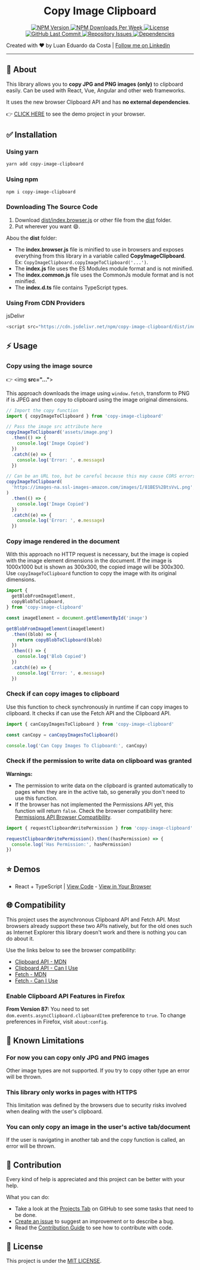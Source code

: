 <h1 style="text-align: center">
  <span>Copy Image Clipboard</span>
</h1>

<p style="text-align: center">
  <a href="https://www.npmjs.com/package/copy-image-clipboard">
    <img alt="NPM Version" src="https://img.shields.io/npm/v/copy-image-clipboard">
  </a>

  <a href="https://www.npmjs.com/package/copy-image-clipboard">
    <img alt="NPM Downloads Per Week" src="https://img.shields.io/npm/dw/copy-image-clipboard">
  </a>

  <a href="https://github.com/LuanEdCosta/copy-image-clipboard/blob/master/LICENSE">
    <img alt="License" src="https://img.shields.io/github/license/luanedcosta/copy-image-clipboard.svg">
  </a>

  <a href="https://github.com/luanedcosta/copy-image-clipboard/commits/master">
    <img alt="GitHub Last Commit" src="https://img.shields.io/github/last-commit/luanedcosta/copy-image-clipboard.svg">
  </a>

  <a href="https://github.com/luanedcosta/copy-image-clipboard/issues">
    <img alt="Repository Issues" src="https://img.shields.io/github/issues/luanedcosta/copy-image-clipboard.svg">
  </a>

  <a href="https://www.npmjs.com/package/copy-image-clipboard?activeTab=dependencies">
    <img alt="Dependencies" src="https://img.shields.io/david/LuanEdCosta/copy-image-clipboard">
  </a>
</p>

Created with :heart: by Luan Eduardo da Costa | [Follow me on Linkedin](https://www.linkedin.com/in/luaneducosta/)

---

## :page_with_curl: About

This library allows you to **copy JPG and PNG images (only)** to clipboard easily. Can be used with React, Vue, Angular and other web frameworks.

It uses the new browser Clipboard API and has **no external dependencies**.

:point_right: [CLICK HERE](https://luanedcosta.github.io/copy-image-clipboard/) to see the demo project in your browser.

## :white_check_mark: Installation

### Using **yarn**

```bash
yarn add copy-image-clipboard
```

### Using **npm**

```bash
npm i copy-image-clipboard
```

### Downloading The Source Code

1. Download [dist/index.browser.js](https://github.com/LuanEdCosta/copy-image-clipboard/tree/master/dist/index.browser.js) or other file from the [dist](https://github.com/LuanEdCosta/copy-image-clipboard/tree/master/dist) folder.
2. Put wherever you want :smile:.

Abou the **dist** folder:

- The **index.browser.js** file is minified to use in browsers and exposes everything from this library in a variable called **CopyImageClipboard**. Ex: `CopyImageClipboard.copyImageToClipboard('...')`.
- The **index.js** file uses the ES Modules module format and is not minified.
- The **index.common.js** file uses the CommonJs module format and is not minified.
- The **index.d.ts** file contains TypeScript types.

### Using From CDN Providers

jsDelivr

```javascript
<script src="https://cdn.jsdelivr.net/npm/copy-image-clipboard/dist/index.browser.js"></script>
```

## :zap: Usage

### Copy using the image source

:point_right: <img **src="..."**>

This approach downloads the image using `window.fetch`, transform to PNG if is JPEG and then copy to clipboard using the image original dimensions.

```javascript
// Import the copy function
import { copyImageToClipboard } from 'copy-image-clipboard'

// Pass the image src attribute here
copyImageToClipboard('assets/image.png')
  .then(() => {
    console.log('Image Copied')
  })
  .catch((e) => {
    console.log('Error: ', e.message)
  })

// Can be an URL too, but be careful because this may cause CORS errors
copyImageToClipboard(
  'https://images-na.ssl-images-amazon.com/images/I/81BES%2BtsVvL.png',
)
  .then(() => {
    console.log('Image Copied')
  })
  .catch((e) => {
    console.log('Error: ', e.message)
  })
```

### Copy image rendered in the document

With this approach no HTTP request is necessary, but the image is copied with the image element dimensions in the document. If the image is 1000x1000 but is shown as 300x300, the copied image will be 300x300. Use `copyImageToClipboard` function to copy the image with its original dimensions.

```javascript
import {
  getBlobFromImageElement,
  copyBlobToClipboard,
} from 'copy-image-clipboard'

const imageElement = document.getElementById('image')

getBlobFromImageElement(imageElement)
  .then((blob) => {
    return copyBlobToClipboard(blob)
  })
  .then(() => {
    console.log('Blob Copied')
  })
  .catch((e) => {
    console.log('Error: ', e.message)
  })
```

### Check if can copy images to clipboard

Use this function to check synchronously in runtime if can copy images to clipboard. It checks if can use the Fetch API and the Clipboard API.

```javascript
import { canCopyImagesToClipboard } from 'copy-image-clipboard'

const canCopy = canCopyImagesToClipboard()

console.log('Can Copy Images To Clipboard:', canCopy)
```

### Check if the permission to write data on clipboard was granted

**Warnings:**

- The permission to write data on the clipboard is granted automatically to pages when they are in the active tab, so generally you don't need to use this function.
- If the browser has not implemented the Permissions API yet, this function will return `false`. Check the browser compatibility here: [Permissions API Browser Compatibility](https://developer.mozilla.org/en-US/docs/Web/API/Permissions_API#browser_compatibility).

```javascript
import { requestClipboardWritePermission } from 'copy-image-clipboard'

requestClipboardWritePermission().then((hasPermission) => {
  console.log('Has Permission:', hasPermission)
})
```

## :star: Demos

- React + TypeScript | [View Code](https://github.com/LuanEdCosta/copy-image-clipboard/tree/master/demo) - [View in Your Browser](https://luanedcosta.github.io/copy-image-clipboard/)

## :globe_with_meridians: Compatibility

This project uses the asynchronous Clipboard API and Fetch API. Most browsers already support these two APIs natively, but for the old ones such as Internet Explorer this library doesn't work and there is nothing you can do about it.

Use the links below to see the browser compatibility:

- [Clipboard API - MDN](https://developer.mozilla.org/en-US/docs/Web/API/Clipboard)
- [Clipboard API - Can I Use](https://caniuse.com/?search=clipboard)
- [Fetch - MDN](https://developer.mozilla.org/en-US/docs/Web/API/Fetch_API)
- [Fetch - Can I Use](https://caniuse.com/?search=fetch)

### Enable Clipboard API Features in Firefox

**From Version 87:** You need to set `dom.events.asyncClipboard.clipboardItem` preference to `true`. To change preferences in Firefox, visit `about:config`.

## :stop_sign: Known Limitations

### For now you can copy only JPG and PNG images

Other image types are not supported. If you try to copy other type an error will be thrown.

### This library only works in pages with HTTPS

This limitation was defined by the browsers due to security risks involved when dealing with the user's clipboard.

### You can only copy an image in the user's active tab/document

If the user is navigating in another tab and the copy function is called, an error will be thrown.

## :handshake: Contribution

Every kind of help is appreciated and this project can be better with your help.

What you can do:

- Take a look at the [Projects Tab](https://github.com/LuanEdCosta/copy-image-clipboard/projects) on GitHub to see some tasks that need to be done.
- [Create an issue](https://github.com/LuanEdCosta/copy-image-clipboard/issues) to suggest an improvement or to describe a bug.
- Read the [Contribution Guide](https://github.com/LuanEdCosta/copy-image-clipboard/blob/master/CONTRIBUTING.md) to see how to contribute with code.

## :blue_book: License

This project is under the [MIT LICENSE](https://github.com/LuanEdCosta/copy-image-clipboard/blob/master/LICENSE).
